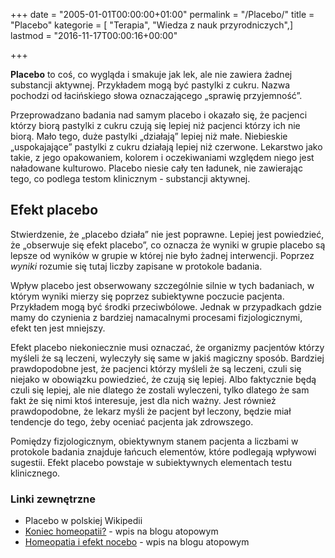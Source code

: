 +++
date = "2005-01-01T00:00:00+01:00"
permalink = "/Placebo/"
title = "Placebo"
kategorie = [ "Terapia", "Wiedza z nauk przyrodniczych",]
lastmod = "2016-11-17T00:00:16+00:00"

+++

**Placebo** to coś, co wygląda i smakuje jak lek, ale nie zawiera żadnej substancji aktywnej. Przykładem mogą być pastylki z cukru. Nazwa pochodzi od łacińskiego słowa oznaczającego „sprawię przyjemność”.

Przeprowadzano badania nad samym placebo i okazało się, że pacjenci którzy biorą pastylki z cukru czują się lepiej niż pacjenci którzy ich nie biorą. Mało tego, duże pastylki „działają” lepiej niż małe. Niebieskie „uspokajające” pastylki z cukru działają lepiej niż czerwone. Lekarstwo jako takie, z jego opakowaniem, kolorem i oczekiwaniami względem niego jest naładowane kulturowo. Placebo niesie cały ten ładunek, nie zawierając tego, co podlega testom klinicznym - substancji aktywnej.

Efekt placebo
-------------

Stwierdzenie, że „placebo działa” nie jest poprawne. Lepiej jest powiedzieć, że „obserwuje się efekt placebo”, co oznacza że wyniki w grupie placebo są lepsze od wyników w grupie w której nie było żadnej interwencji. Poprzez *wyniki* rozumie się tutaj liczby zapisane w protokole badania.

Wpływ placebo jest obserwowany szczególnie silnie w tych badaniach, w którym wyniki mierzy się poprzez subiektywne poczucie pacjenta. Przykładem mogą być środki przeciwbólowe. Jednak w przypadkach gdzie mamy do czynienia z bardziej namacalnymi procesami fizjologicznymi, efekt ten jest mniejszy.

Efekt placebo niekoniecznie musi oznaczać, że organizmy pacjentów którzy myśleli że są leczeni, wyleczyły się same w jakiś magiczny sposób. Bardziej prawdopodobne jest, że pacjenci którzy myśleli że są leczeni, czuli się niejako w obowiązku powiedzieć, że czują się lepiej. Albo faktycznie będą czuli się lepiej, ale nie dlatego że zostali wyleczeni, tylko dlatego że sam fakt że się nimi ktoś interesuje, jest dla nich ważny. Jest również prawdopodobne, że lekarz myśli że pacjent był leczony, będzie miał tendencje do tego, żeby oceniać pacjenta jak zdrowszego.

Pomiędzy fizjologicznym, obiektywnym stanem pacjenta a liczbami w protokole badania znajduje łańcuch elementów, które podlegają wpływowi sugestii. Efekt placebo powstaje w subiektywnych elementach testu klinicznego.

### Linki zewnętrzne

-   Placebo w polskiej Wikipedii
-   [Koniec homeopatii?](/2007/11/23/koniec-homeopatii/) - wpis na blogu atopowym
-   [Homeopatia i efekt nocebo](/2009/12/02/homeopatia-i-efekt-nocebo/) - wpis na blogu atopowym
